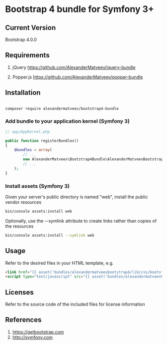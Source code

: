 Bootstrap 4 bundle for Symfony 3+
=======================

## Current Version

Bootstrap 4.0.0

## Requirements

1) jQuery https://github.com/AlexanderMatveev/jquery-bundle

2) Popper.js https://github.com/AlexanderMatveev/popper-bundle

## Installation

``` bash

composer require alexandermatveev/bootstrap4-bundle

```

### Add bundle to your application kernel (Symfony 3)

``` php
// app/AppKernel.php

public function registerBundles()
{
    $bundles = array(
        // ...
        new AlexanderMatveev\Bootstrap4Bundle\AlexanderMatveevBootstrap4Bundle(),
        // ...
    );
}
```

### Install assets (Symfony 3)

Given your server's public directory is named "web", install the public vendor resources

``` bash
bin/console assets:install web
```

Optionally, use the --symlink attribute to create links rather than copies of the resources 

``` bash
bin/console assets:install --symlink web
```

## Usage

Refer to the desired files in your HTML template, e.g.

``` html
<link href="{{ asset('bundles/alexandermatveevbootstrap4/lib/css/bootstrap.min.css') }}" rel="stylesheet">
<script type="text/javascript" src="{{ asset('bundles/alexandermatveevbootstrap4/lib/js/bootstrap.min.js') }}"></script>
```

## Licenses

Refer to the source code of the included files for license information

## References

1. https://getbootstrap.com
2. http://symfony.com


